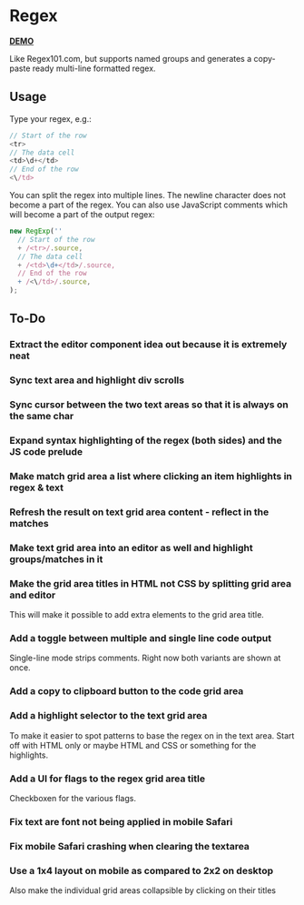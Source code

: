 # Regex

[**DEMO**](https://tomashubelbauer.github.io/regex)

Like Regex101.com, but supports named groups and generates a copy-paste ready
multi-line formatted regex.

## Usage

Type your regex, e.g.:

```javascript
// Start of the row
<tr>
// The data cell
<td>\d+</td>
// End of the row
<\/td>
```

You can split the regex into multiple lines. The newline character does not
become a part of the regex. You can also use JavaScript comments which will
become a part of the output regex:

```javascript
new RegExp(''
  // Start of the row
  + /<tr>/.source,
  // The data cell
  + /<td>\d+</td>/.source,
  // End of the row
  + /<\/td>/.source,
);
```

## To-Do

### Extract the editor component idea out because it is extremely neat

### Sync text area and highlight div scrolls

### Sync cursor between the two text areas so that it is always on the same char

### Expand syntax highlighting of the regex (both sides) and the JS code prelude

### Make match grid area a list where clicking an item highlights in regex & text

### Refresh the result on text grid area content - reflect in the matches

### Make text grid area into an editor as well and highlight groups/matches in it

### Make the grid area titles in HTML not CSS by splitting grid area and editor

This will make it possible to add extra elements to the grid area title.

### Add a toggle between multiple and single line code output

Single-line mode strips comments. Right now both variants are shown at once.

### Add a copy to clipboard button to the code grid area

### Add a highlight selector to the text grid area

To make it easier to spot patterns to base the regex on in the text area.
Start off with HTML only or maybe HTML and CSS or something for the highlights.

### Add a UI for flags to the regex grid area title

Checkboxen for the various flags.

### Fix text are font not being applied in mobile Safari

### Fix mobile Safari crashing when clearing the textarea

### Use a 1x4 layout on mobile as compared to 2x2 on desktop

Also make the individual grid areas collapsible by clicking
on their titles
